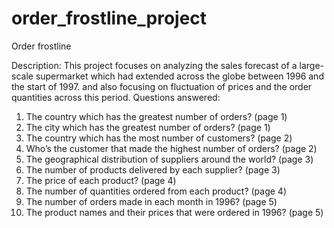 # order_frostline_project
 Order frostline

Description: This project focuses on analyzing the sales forecast of a large-scale supermarket which had extended across the globe between 1996 and the start of 1997. and also focusing on fluctuation of prices and the order quantities across this period. Questions answered:

1.	The country which has the greatest number of orders? (page 1)
2.	The city which has the greatest number of orders? (page 1)
3.	The country which has the most number of customers? (page 2)
4.	Who’s the customer that made the highest number of orders? (page 2)
5.	The geographical distribution of suppliers around the world? (page 3)
6.	The number of products delivered by each supplier? (page 3) 
7.	The price of each product? (page 4)
8.	The number of quantities ordered from each product?  (page 4)
9.	The number of orders made in each month in 1996? (page 5)
10.	The product names and their prices that were ordered in 1996? (page 5) 

